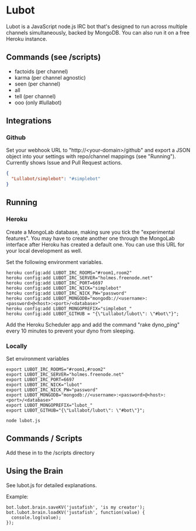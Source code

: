 # Lubot
Lubot is a JavaScript node.js IRC bot that's designed to run across multiple channels simultaneously, backed by MongoDB. You can also run it on a free Heroku instance.

## Commands (see /scripts)
- factoids (per channel)
- karma (per channel agnostic)
- seen (per channel)
- all
- tell (per channel)
- ooo (only #lullabot)

## Integrations
### Github
Set your webhook URL to "http://&lt;your-domain&gt;/github" and export a JSON object into your settings with repo/channel mappings (see "Running"). Currently shows Issue and Pull Request actions.

```json
{
  "Lullabot/simplebot": "#simplebot"
}
```

## Running
### Heroku
Create a MongoLab database, making sure you tick the "experimental features". You may have to create another one through the MongoLab interface after Heroku has created a default one. You can use this URL for your local development as well.

Set the following environment variables.
```
heroku config:add LUBOT_IRC_ROOMS="#room1,room2"
heroku config:add LUBOT_IRC_SERVER="holmes.freenode.net"
heroku config:add LUBOT_IRC_PORT=6697
heroku config:add LUBOT_IRC_NICK="simplebot"
heroku config:add LUBOT_IRC_NICK_PW="password"
heroku config:add LUBOT_MONGODB="mongodb://<username>:<password>@<host>:<port>/<database>"
heroku config:add LUBOT_MONGOPREFIX="simplebot_"
heroku config:add LUBOT_GITHUB = "{\"Lullabot/lubot\": \"#bot\"}";
```

Add the Heroku Scheduler app and add the command "rake dyno_ping" every 10 minutes to prevent your dyno from sleeping.

### Locally
Set environment variables

```
export LUBOT_IRC_ROOMS="#room1,#room2"
export LUBOT_IRC_SERVER="holmes.freenode.net"
export LUBOT_IRC_PORT=6697
export LUBOT_IRC_NICK="lubot"
export LUBOT_IRC_NICK_PW="password"
export LUBOT_MONGODB="mongodb://<username>:<password>@<host>:<port>/<database>"
export LUBOT_MONGOPREFIX="lubot_"
export LUBOT_GITHUB="{\"Lullabot/lubot\": \"#bot\"}";
```

```
node lubot.js
```

## Commands / Scripts
Add these in to the /scripts directory

## Using the Brain
See lubot.js for detailed explanations.


Example:

```
bot.lubot.brain.saveKV('justafish', 'is my creator');
bot.lubot.brain.loadKV('justafish', function(value) {
  console.log(value);
});
```